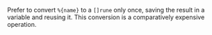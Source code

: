 Prefer to convert `%{name}` to a `[]rune` only once, saving the result in a variable and reusing it. 
This conversion is a comparatively expensive operation.
